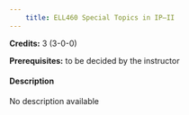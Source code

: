 ```yaml
---
    title: ELL460 Special Topics in IP–II
---
```

**Credits:** 3 (3-0-0)



**Prerequisites:** to be decided by the instructor

#### Description 
No description available